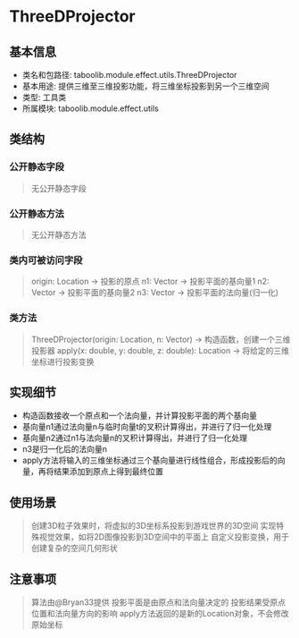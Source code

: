 # ThreeDProjector

## 基本信息
- 类名和包路径: taboolib.module.effect.utils.ThreeDProjector
- 基本用途: 提供三维至三维投影功能，将三维坐标投影到另一个三维空间
- 类型: 工具类
- 所属模块: taboolib.module.effect.utils

## 类结构

### 公开静态字段
> 无公开静态字段

### 公开静态方法
> 无公开静态方法

### 类内可被访问字段
> origin: Location -> 投影的原点
> n1: Vector -> 投影平面的基向量1
> n2: Vector -> 投影平面的基向量2
> n3: Vector -> 投影平面的法向量(归一化)

### 类方法
> ThreeDProjector(origin: Location, n: Vector) -> 构造函数，创建一个三维投影器
> apply(x: double, y: double, z: double): Location -> 将给定的三维坐标进行投影变换

## 实现细节
- 构造函数接收一个原点和一个法向量，并计算投影平面的两个基向量
- 基向量n1通过法向量n与临时向量t的叉积计算得出，并进行了归一化处理
- 基向量n2通过n1与法向量n的叉积计算得出，并进行了归一化处理
- n3是归一化后的法向量n
- apply方法将输入的三维坐标通过三个基向量进行线性组合，形成投影后的向量，再将结果添加到原点上得到最终位置

## 使用场景
> 创建3D粒子效果时，将虚拟的3D坐标系投影到游戏世界的3D空间
> 实现特殊视觉效果，如将2D图像投影到3D空间中的平面上
> 自定义投影变换，用于创建复杂的空间几何形状

## 注意事项
> 算法由@Bryan33提供
> 投影平面是由原点和法向量决定的
> 投影结果受原点位置和法向量方向的影响
> apply方法返回的是新的Location对象，不会修改原始坐标
